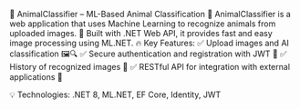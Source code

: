 🦁 AnimalClassifier – ML-Based Animal Classification 🐾
AnimalClassifier is a web application that uses Machine Learning to recognize animals from uploaded images. 🚀 Built with .NET Web API, it provides fast and easy image processing using ML.NET.
🔥 Key Features:
✅ Upload images and AI classification 🖼️🔍
✅ Secure authentication and registration with JWT 📌
✅ History of recognized images 📜
✅ RESTful API for integration with external applications 📡

💡 Technologies: .NET 8, ML.NET, EF Core, Identity, JWT
